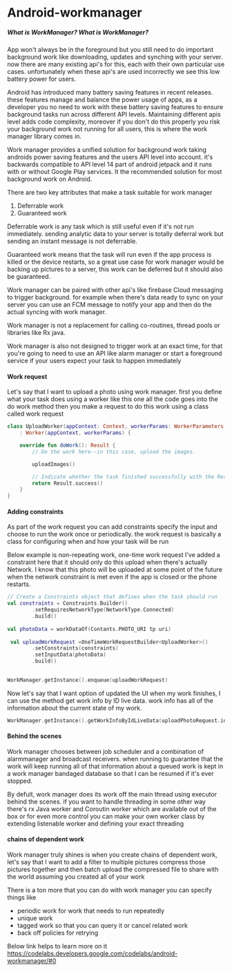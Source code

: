# Android-workmanager

##### What is WorkManager? What is WorkManager?
App won't always be in the foreground but you still need to do important background work like downloading, updates and synching with your server. now there are many existing api's for this, each with their own particular use cases. unfortunately when these api's are used incorrectly we see this low battery power for users. 

Android has introduced many battery saving features in recent releases. these features manage and balance the power usage of apps, as a developer you no need to work with these battery saving features to ensure background tasks run across different API levels. Maintaining different apis level adds code complexity, moreover if you don't do this properly you risk your background work not running for all users, this is where the work manager library comes in.

Work manager provides a unified solution for background work taking androids power saving features and the users API level into account. it's backwards compatible to API level 14 part of android jetpack and it runs with or without Google Play services. It the recommended solution for most background work on Android. 

There are two key attributes that make a task suitable for work manager 

1. Deferrable work
2. Guaranteed work

Deferrable work is any task which is still useful even if it's not run immediately. sending analytic data to your server is totally deferral work but sending an instant message is not deferrable.

Guaranteed work means that the task will run even if the app process is killed or the device restarts, so a great use case for work manager would be backing up pictures to a server, this work can be deferred but it should also be guaranteed. 

Work manager can be paired with other api's like firebase Cloud messaging to trigger background. for example when there's data ready to sync on your server you can use an FCM message to notify your app and then do the actual syncing with work manager.

Work manager is not a replacement for calling co-routines, thread pools or libraries like Rx java.

Work manager is also not designed to trigger work at an exact time, for that you're going to need to use an API like alarm manager or start a foreground service if your users expect your task to happen immediately

#### Work request
Let's say that I want to upload a photo using work manager. first you define what your task does using a worker like this one all the code goes into the do work method then you make a request to do this work using a class called work request 

```kotlin
class UploadWorker(appContext: Context, workerParams: WorkerParameters)
    : Worker(appContext, workerParams) {

    override fun doWork(): Result {
        // Do the work here--in this case, upload the images.

        uploadImages()

        // Indicate whether the task finished successfully with the Result
        return Result.success()
    }
}


```

#### Adding constraints
As part of the work request you can add constraints specify the input and choose to run the work once or periodically. the work request is basically a class for configuring when and how your task will be run 

Below example is non-repeating work, one-time work request I've added a constraint here that it should only do this upload when there's actually Network. I know that this photo will be uploaded at some point of the future when the network constraint is met even if the app is closed or the phone restarts. 

```kotlin
// Create a Constraints object that defines when the task should run
val constraints = Constraints.Builder()
        .setRequiresNetworkType(NetworkType.Connected)
        .build()
        
val photoData = workDataOf(Contants.PHOTO_URI tp uri)
        
 val uploadWorkRequest =OneTimeWorkRequestBuilder<UploadWorker>()
        .setConstraints(constraints)
        .setInputData(photoData)
        .build()

        
WorkManager.getInstance().enqueue(uploadWorkRequest)
 ```

Now let's say that I want option of updated the UI when my work finishes, I can use the method get work info by ID live data. work info has all of the information about the current state of my work. 

```kotlin
WorkManager.getInstance().getWorkInfoByIdLiveData(uploadPhotoRequest.id)
```

#### Behind the scenes
Work manager chooses between job scheduler and a combination of alarmmanager and broadcast receivers. when running to guarantee that the work will keep running all of that information about a queued work is kept in a work manager bandaged database so that I can be resumed if it's ever stopped. 

By defult, work manager does its work off the main thread using executor behind the scenes. if you want to handle threading in some other way there's rx Java worker and Coroutin worker which are available out of the box or for even more control you can make your own worker class by extending listenable worker and defining your exact threading


#### chains of dependent work
Work manager truly shines is when you create chains of dependent work, let's say that I want to add a filter to multiple pictures compress those pictures together and then batch upload the compressed file to share with the world assuming you created all of your work

There is a ton more that you can do with work manager you can specify things like 
- periodic work for work that needs to run repeatedly 
- unique work 
- tagged work so that you can query it or cancel related work 
- back off policies for retrying


Below link helps to learn more on it
https://codelabs.developers.google.com/codelabs/android-workmanager/#0
